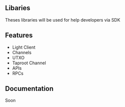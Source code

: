 ## Libaries

Theses libraries will be used for help developers via SDK

## Features

- Light Client
- Channels
- UTXO
- Taproot Channel
- APIs
- RPCs
  
## Documentation 

Soon
